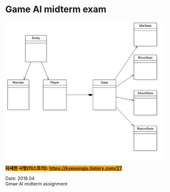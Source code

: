 # Game AI midterm exam


 <img src="https://github.com/kj1241/Other-Etc/blob/main/AI/FSM/(UML)Ai_procet1.jpg?raw=true"> 
  
 <mark style="background-color:orange">**자세한 사항(티스토리): https://kyeoungju.tistory.com/27**  </mark> 


Date: 2018.04  
Gmae AI midterm assignment  

